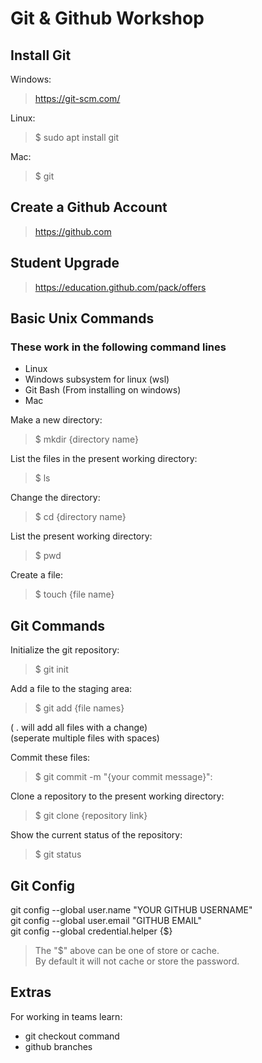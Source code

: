 # Git & Github Workshop  

## Install Git  

Windows:  
> https://git-scm.com/  

Linux:  
> $ sudo apt install git  

Mac:  
> $ git  

## Create a Github Account  

> https://github.com  

## Student Upgrade  

> https://education.github.com/pack/offers  

## Basic Unix Commands  

### These work in the following command lines  

- Linux  
- Windows subsystem for linux (wsl)  
- Git Bash (From installing on windows)  
- Mac  

Make a new directory:  
> $ mkdir {directory name}  

List the files in the present working directory:  
> $ ls  

Change the directory:  
> $ cd {directory name}  

List the present working directory:  
> $ pwd  

Create a file:  
> $ touch {file name}  

## Git Commands  

Initialize the git repository:  
> $ git init  

Add a file to the staging area:  
> $ git add {file names}  

( . will add all files with a change)  
(seperate multiple files with spaces)  

Commit these files:  
> $ git commit -m "{your commit message}":  

Clone a repository to the present working directory:  
> $ git clone {repository link}  

Show the current status of the repository:  
> $ git status  

## Git Config  

git config --global user.name "YOUR GITHUB USERNAME"  
git config --global user.email "GITHUB EMAIL"  
git config --global credential.helper {$}  
> The "$" above can be one of store or cache.  
> By default it will not cache or store the password.  

## Extras  

For working in teams learn:  

- git checkout command  
- github branches  
